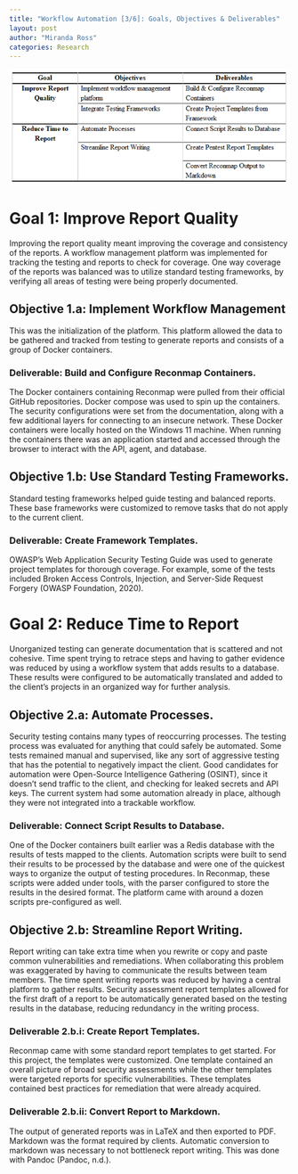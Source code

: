 ```yaml
---
title: "Workflow Automation [3/6]: Goals, Objectives & Deliverables"
layout: post
author: "Miranda Ross"
categories: Research
---
```

![Project’s Goals, Objectives, and Deliverables](/assets/images/automation/goals.png)

Goal 1: Improve Report Quality
==================================================================

Improving the report quality meant improving the coverage and consistency of the reports. A workflow management platform was implemented for tracking the testing and reports to check for coverage. One way coverage of the reports was balanced was to utilize standard testing frameworks, by verifying all areas of testing were being properly documented.

Objective 1.a: Implement Workflow Management
------------------------------------------------------------------

This was the initialization of the platform. This platform allowed the data to be gathered and tracked from testing to generate reports and consists of a group of Docker containers.

### Deliverable: Build and Configure Reconmap Containers.

The Docker containers containing Reconmap were pulled from their official GitHub repositories. Docker compose was used to spin up the containers. The security configurations were set from the documentation, along with a few additional layers for connecting to an insecure network. These Docker containers were locally hosted on the Windows 11 machine. When running the containers there was an application started and accessed through the browser to interact with the API, agent, and database. 

Objective 1.b: Use Standard Testing Frameworks.
------------------------------------------------------------------

Standard testing frameworks helped guide testing and balanced reports. These base frameworks were customized to remove tasks that do not apply to the current client.

### Deliverable: Create Framework Templates.

OWASP’s Web Application Security Testing Guide was used to generate project templates for thorough coverage. For example, some of the tests included Broken Access Controls, Injection, and Server-Side Request Forgery (OWASP Foundation, 2020).

Goal 2: Reduce Time to Report
==================================================================

Unorganized testing can generate documentation that is scattered and not cohesive. Time spent trying to retrace steps and having to gather evidence was reduced by using a workflow system that adds results to a database. These results were configured to be automatically translated and added to the client’s projects in an organized way for further analysis.

Objective 2.a: Automate Processes.
------------------------------------------------------------------

Security testing contains many types of reoccurring processes. The testing process was evaluated for anything that could safely be automated. Some tests remained manual and supervised, like any sort of aggressive testing that has the potential to negatively impact the client. Good candidates for automation were Open-Source Intelligence Gathering (OSINT), since it doesn’t send traffic to the client, and checking for leaked secrets and API keys. The current system had some automation already in place, although they were not integrated into a trackable workflow.

### Deliverable: Connect Script Results to Database.

One of the Docker containers built earlier was a Redis database with the results of tests mapped to the clients. Automation scripts were built to send their results to be processed by the database and were one of the quickest ways to organize the output of testing procedures. In Reconmap, these scripts were added under tools, with the parser configured to store the results in the desired format. The platform came with around a dozen scripts pre-configured as well. 

Objective 2.b: Streamline Report Writing.
------------------------------------------------------------------

Report writing can take extra time when you rewrite or copy and paste common vulnerabilities and remediations. When collaborating this problem was exaggerated by having to communicate the results between team members. The time spent writing reports was reduced by having a central platform to gather results. Security assessment report templates allowed for the first draft of a report to be automatically generated based on the testing results in the database, reducing redundancy in the writing process.

### Deliverable 2.b.i: Create Report Templates.

Reconmap came with some standard report templates to get started. For this project, the templates were customized. One template contained an overall picture of broad security assessments while the other templates were targeted reports for specific vulnerabilities. These templates contained best practices for remediation that were already acquired.

### Deliverable 2.b.ii: Convert Report to Markdown.

The output of generated reports was in LaTeX and then exported to PDF. Markdown was the format required by clients. Automatic conversion to markdown was necessary to not bottleneck report writing. This was done with Pandoc (Pandoc, n.d.). 